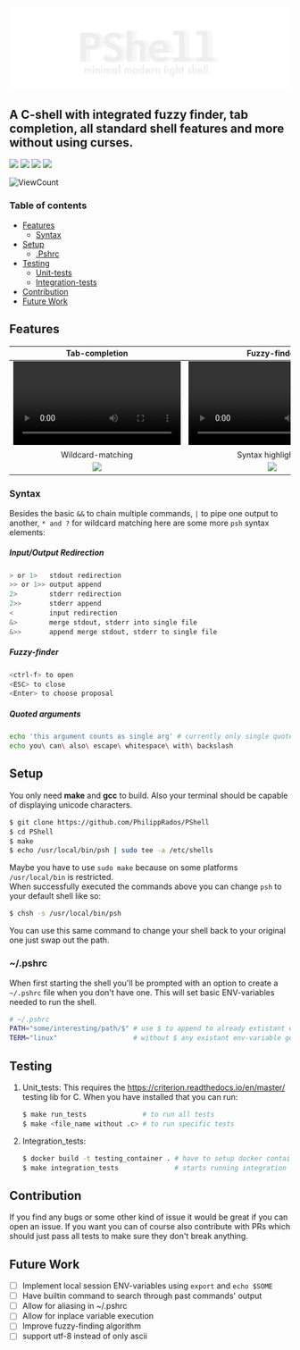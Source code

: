 <div>
  <p align="center">
    <img src="pictures/logo_transparent.png" width="800">
  </p>
</div>

A C-shell with integrated fuzzy finder, tab completion, all standard shell features and more without using curses.
---
![](https://img.shields.io/badge/made_for-UNIX-lightgrey)
![](https://img.shields.io/github/languages/code-size/PhilippRados/PShell)
![](https://img.shields.io/github/license/PhilippRados/PShell)
![](https://img.shields.io/badge/Dependencies-Gcc,_Make-brightgreen)
<p>
<img alt="ViewCount" src="https://views.whatilearened.today/views/github/PhilippRados/PShell.svg">
</p>

### Table of contents
* [Features](#features)
  + [Syntax](#syntax)
* [Setup](#setup)
  + [.Pshrc](#rc)
* [Testing](#testing)
  + [Unit-tests](#unit)
  + [Integration-tests](#integration)
* [Contribution](#contribution)
* [Future Work](#future-work)

## Features
Tab-completion             | Fuzzy-finder              | Autocompletion
:-------------------------:|:-------------------------:|:-------------------------:|
![](https://user-images.githubusercontent.com/60818062/171273408-cd3f2384-a7ce-4eeb-b359-85b86843b41f.mov)|![](https://user-images.githubusercontent.com/60818062/171275441-bfb27356-eb8e-40d2-8142-5f20204e9ea1.mov)|![](https://user-images.githubusercontent.com/60818062/171273620-4ce829ff-f2c4-4b7e-a027-791c0bd648b4.mov)|
Wildcard-matching | Syntax highlighting
![](https://user-images.githubusercontent.com/60818062/171273726-1774d03a-ddbc-4c37-9c18-901f33138fe5.png)|![](https://user-images.githubusercontent.com/60818062/171273732-f4f32544-f140-4f3b-9a96-a0fcc8df77fb.png)|
### Syntax
Besides the basic `&&` to chain multiple commands, `|` to pipe one output to another, `* and ?` for wildcard matching here are some more `psh` syntax elements:
##### Input/Output Redirection
```bash
> or 1>   stdout redirection
>> or 1>> output append
2>        stderr redirection
2>>       stderr append
<         input redirection
&>        merge stdout, stderr into single file
&>>       append merge stdout, stderr to single file

```
##### Fuzzy-finder
```bash
<ctrl-f> to open
<ESC> to close
<Enter> to choose proposal
```
##### Quoted arguments
```bash
echo 'this argument counts as single arg' # currently only single quotes supported
echo you\ can\ also\ escape\ whitespace\ with\ backslash
```

## Setup
You only need **make** and **gcc** to build. Also your terminal should be capable of displaying unicode characters.
```bash
$ git clone https://github.com/PhilippRados/PShell
$ cd PShell
$ make
$ echo /usr/local/bin/psh | sudo tee -a /etc/shells
```
Maybe you have to use `sudo make` because on some platforms `/usr/local/bin` is restricted.<br>
When successfully executed the commands above you can change `psh` to your default shell like so:
```bash
$ chsh -s /usr/local/bin/psh
```
You can use this same command to change your shell back to your original one just swap out the path.
### <a name="rc">~/.pshrc</a>
When first starting the shell you'll be prompted with an option to create a `~/.pshrc` file when you don't have one. This will set basic ENV-variables needed to run the shell.
```bash
# ~/.pshrc
PATH="some/interesting/path/$" # use $ to append to already extistant env-variable
TERM="linux"                   # without $ any existant env-variable gets overwritten
```
## Testing
1. <a name="unit">Unit_tests</a>: This requires the https://criterion.readthedocs.io/en/master/ testing lib for C.
   When you have installed that you can run:
   ```bash
   $ make run_tests              # to run all tests
   $ make <file_name without .c> # to run specific tests
   ```
2. <a name="integration">Integration_tests</a>:
   ```bash
   $ docker build -t testing_container . # have to setup docker container for tests to run in
   $ make integration_tests              # starts running integration tests in testing_container
   ```
## Contribution
If you find any bugs or some other kind of issue it would be great if you can open an issue. If you want you can of course also contribute with PRs which should just pass all tests to make sure they don't break anything.

## Future Work
- [ ] Implement local session ENV-variables using `export` and `echo $SOME`
- [ ] Have builtin command to search through past commands' output
- [ ] Allow for aliasing in ~/.pshrc
- [ ] Allow for inplace variable execution
- [ ] Improve fuzzy-finding algorithm
- [ ] support utf-8 instead of only ascii

